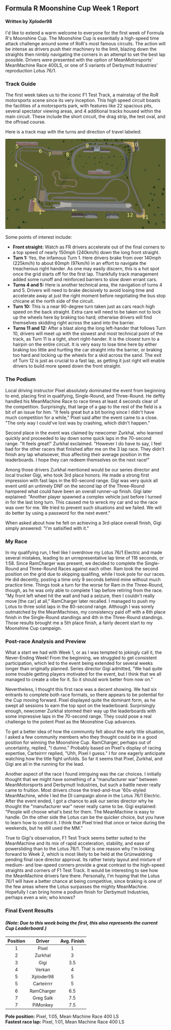 ## Formula R Moonshine Cup Week 1 Report
#### Written by Xploder98

I'd like to extend a warm welcome to everyone for the first week of Formula R's Moonshine Cup. The Moonshine Cup is essentially a high-speed time attack challenge around some of RoR's most famous circuits. The action will be intense as drivers push their machinery to the limit, blazing down the straights then nimbly navigating the corners in an attempt to set the best lap possible. Drivers were presented with the option of MeanMotorsports' MeanMachine Race 400LS, or one of 5 variants of Derbymutt Industries' reproduction Lotus 76/1.

### Track Guide

The first week takes us to the iconic F1 Test Track, a mainstay of the RoR motorsports scene since its very inception. This high speed circuit boasts the facilities of a motorsports park, with features like 22 spacious pits, several spectator viewing areas, and 4 additional tracks housed within the main circuit. These include the short circuit, the drag strip, the test oval, and the offroad course.

Here is a track map with the turns and direction of travel labeled:

![Labeled aerial view of F1 Test Track](./F1TestTrackMapLabeled.png)

Some points of interest include:
- **Front straight:** Watch as FR drivers accelerate out of the final corners to a top speed of nearly 150mph (240km/h) down the long front straight.
- **Turn 1:** Yes, the infamous Turn 1. Here drivers brake from over 140mph (225km/h) to about 60mph (97km/h) in an effort to navigate the treacherous right hander. As one may easily discern, this is a hot spot once the grid starts off for the first lap. Thankfully track management added some runoff and reinforced barriers to slow down errant cars.
- **Turns 4 and 5:** Here is another technical area, the navigation of turns 4 and 5. Drivers will need to brake decisively to avoid losing time and accelerate away at just the right moment before negotiating the bus stop chicane at the north side of the circuit.
- **Turn 10:** This is a near 90-degree turn taken just as cars reach high speed on the back straight. Extra care will need to be taken not to lock up the wheels here by braking too hard; otherwise drivers will find themselves skidding right across the sand into the barrier.
- **Turns 11 and 12:** After a blast along the long left-hander that follows Turn 10, drivers will meet up with the slowest and most technical point of the track, as Turn 11 is a tight, short right-hander. It is the closest turn to a hairpin on the entire circuit. It is very easy to lose time here by either braking too little and hurtling the car straight into the barrier, or braking too hard and locking up the wheels for a skid across the sand. The exit of Turn 12 is just as crucial to a fast lap, as getting it just right will enable drivers to build more speed down the front straight.


### The Podium

Local driving instructor Pixel absolutely dominated the event from beginning to end, placing first in qualifying, Single-Round, and Three-Round. He deftly handled his MeanMachine Race to race times at least 4 seconds clear of the competition. Surprisingly, that large of a gap to the rest of the field is a bit of an issue for him. "It feels great but a bit boring since I didn't have much competition for a while," Pixel said after the event came to a close. "The only way I could've lost was by crashing, which didn't happen."

Second place in the event was claimed by newcomer Zurkhal, who learned quickly and proceeded to lay down some quick laps in the 70-second range. "It feels great!" Zurkhal exclaimed. "However I do have to say, I feel bad for the other racers that finished after me on the 3 lap race. They didn't finish any lap whatsoever, thus affecting their average position in the leaderboards. I hope they can redeem themselves on the next race!"

Among those drivers Zurkhal mentioned would be our series director and local trucker Gigi, who took 3rd place honors. He made a strong first impression with fast laps in the 60-second range. Gigi was very quick all event until an untimely DNF on the second lap of the Three-Round hampered what could have been an overall runner-up finish. Gigi later explained: "Another player spawned a complex vehicle just before I turned in for the last long turn. This caused me to wreck my car and so the race was over for me. We tried to prevent such situations and we failed. We will do better by using a password for the next event."

When asked about how he felt on achieving a 3rd-place overall finish, Gigi simply answered: "I'm satisified with it."


### My Race

In my qualifying run, I feel like I overdrove my Lotus 76/1 Electric and made several mistakes, leading to an unrepresentative lap time of 118 seconds, or 1:58. Since RamCharger was present, we decided to complete the Single-Round and Three-Round Races against each other. Ram took the second position on the grid due to skipping qualifing, while I took pole for our races. He did decently, posting a time only 9 seconds behind mine without much practice time. Things took a turn for the worse for Ram in the Three-Round, though, as he was only able to complete 1 lap before retiring from the race. "My front left wheel hit the wall and had a seizure, then I couldn't really move [the car] at all," RamCharger later recalled. I managed to push my Lotus to three solid laps in the 80-second range.  Although I was sorely outmatched by the MeanMachines, my consistency paid off with a 6th place finish in the Single-Round standings and 4th in the Three-Round standings. Those results brought me a 5th place finish, a fairly decent start to my Moonshine Cup campaign.


### Post-race Analysis and Preview

What a start we had with Week 1, or as I was tempted to jokingly call it, the Never-Ending Week! From the beginning, we struggled to get consistent participation, which led to the event being extended for several weeks longer than originally planned. Series director Gigi admitted, "We had quite some trouble getting players motivated for the event, but I think that we all managed to create a vibe for it. So it should work better from now on."

Nevertheless, I thought this first race was a decent showing. We had six entrants to complete both race formats, so there appears to be potential for the Cup moving forward. Pixel displayed quite the dominant form, as he swept all sessions to earn the top spot on the leaderboard. Surprisingly enough, newcomer Zurkhal stormed their way up the leaderboards with some impressive laps in the 70-second range. They could pose a real challenge to the potent Pixel as the Moonshine Cup advances.

To get a better idea of how the community felt about the early title situation, I asked a few community members who they thought could be in a good position for winning the Moonshine Cup. RamCharger, perhaps out of uncertainty, replied, "I dunno." Probably based on Pixel's display of racing expertise, Carteirrrr replied, "Uhh, Pixel I guess." I for one eagerly anticipate watching how the title fight unfolds. So far it seems that Pixel, Zurkhal, and Gigi are all in the running for the lead.

Another aspect of the race I found intriguing was the car choices. I initially thought that we might have something of a "manufacturer war" between MeanMotorsports and Derbymutt Industries, but such a battle never really came to fruition. Most drivers chose the tried-and-true '60s-styled MeanMachine, while I led the DI campaign alone in the Lotus 76/1 Electric. After the event ended, I got a chance to ask our series director why he thought the "manufacturer war" never really came to be. Gigi explained: "People will choose what's best for them. The MeanMachine is easy to handle. On the other side the Lotus can be the quicker choice, but you have to learn how to control it. I think that Pixel tried that once or twice during the weekends, but he still used the MM."

True to Gigi's observation, F1 Test Track seems better suited to the MeanMachine and its mix of rapid acceleration, stability, and ease of powersliding than to the Lotus 76/1. That is one reason why I'm looking forward to Week 2, which is most likely to be held at the Grünwaldring pending final race director approval. Its rather twisty layout and mixture of medium- and low-speed corners provide a great contrast to the high-speed straights and corners of F1 Test Track. It would be interesting to see how the MeanMachine drivers fare there. Personally, I'm hoping that the Lotus 76/1 will have a better chance at being competitive, since braking is one of the few areas where the Lotus surpasses the mighty MeanMachine. Hopefully I can bring home a podium finish for Derbymutt Industries, perhaps even a win; who knows?


### Final Event Results
#### *(Note: Due to this week being the first, this also represents the current Cup Leaderboard.)*

| Position | Driver | Avg. Finish |
| :---: | :---: | :---: |
| 1 | Pixel | 1 |
| 2 | Zurkhal | 3 |
| 3 | Gigi | 3.5 |
| 4 | Verkan | 4 |
| 5 | Xploder98 | 5 |
| 5 | Carteirrrr | 5 |
| 6 | RamCharger | 6.5 |
| 7 | Greg Salk | 7.5 |
| 7 | PiMonkey | 7.5 |

**Pole position:** Pixel, 1:05, Mean Machine Race 400 LS\
**Fastest race lap:** Pixel, 1:01, Mean Machine Race 400 LS